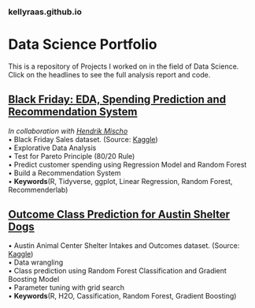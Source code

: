 ### kellyraas.github.io

# Data Science Portfolio

This is a repository of Projects I worked on in the field of Data Science. Click on the headlines to see the full analysis report and code.

## [Black Friday: EDA, Spending Prediction and Recommendation System](https://kellyraas.github.io/Projects/Black_Friday/Black_Friday.html)
*In collaboration with [Hendrik Mischo](https://github.com/hendrik-mischo)* </br>
  • Black Friday Sales dataset. (Source: [Kaggle](https://www.kaggle.com/mehdidag/black-friday/home)) </br>
  • Explorative Data Analysis </br>
  • Test for Pareto Principle (80/20 Rule) </br>
  • Predict customer spending using Regression Model and Random Forest </br>
  • Build a Recommendation System </br>
  • **Keywords**(R, Tidyverse, ggplot, Linear Regression, Random Forest, Recommenderlab)


## [Outcome Class Prediction for Austin Shelter Dogs](https://kellyraas.github.io/Projects/Austin_Animal_Shelter/Austin_Animal_Shelter.html)
  • Austin Animal Center Shelter Intakes and Outcomes dataset. (Source: [Kaggle](https://www.kaggle.com/aaronschlegel/austin-animal-center-shelter-intakes-and-outcomes#aac_outcomes.csv)) </br>
  • Data wrangling </br>
  • Class prediction using Random Forest Classification and Gradient Boosting Model </br>
  • Parameter tuning with grid search </br>
  • **Keywords**(R, H2O, Cassification, Random Forest, Gradient Boosting)
